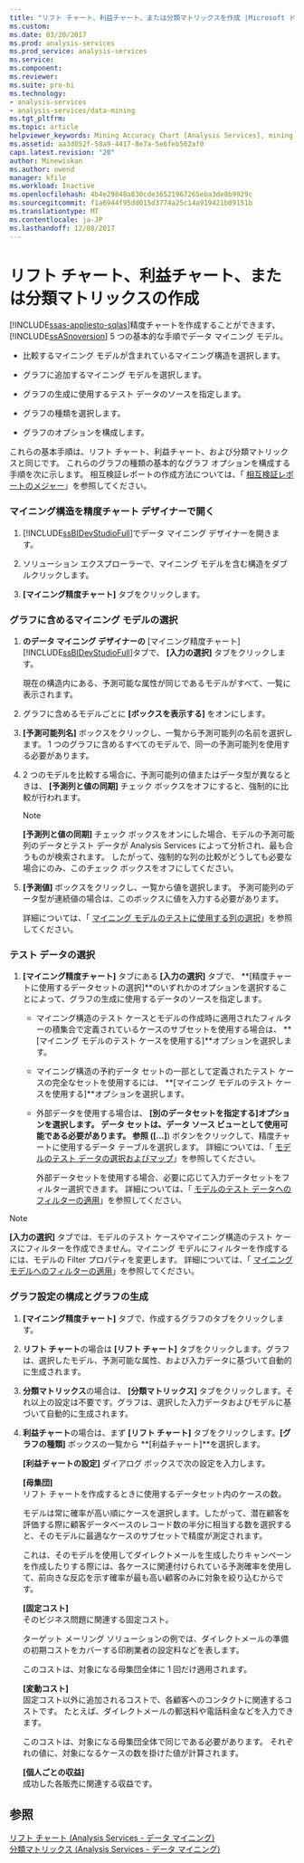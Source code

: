 ```yaml
---
title: "リフト チャート、利益チャート、または分類マトリックスを作成 |Microsoft ドキュメント"
ms.custom: 
ms.date: 03/20/2017
ms.prod: analysis-services
ms.prod_service: analysis-services
ms.service: 
ms.component: 
ms.reviewer: 
ms.suite: pro-bi
ms.technology:
- analysis-services
- analysis-services/data-mining
ms.tgt_pltfrm: 
ms.topic: article
helpviewer_keywords: Mining Accuracy Chart [Analysis Services], mining structures
ms.assetid: aa3d052f-58a9-4417-8e7a-5e6feb562af0
caps.latest.revision: "20"
author: Minewiskan
ms.author: owend
manager: kfile
ms.workload: Inactive
ms.openlocfilehash: 4b4e29848a830cde36521967265eba3de8b9929c
ms.sourcegitcommit: f1a6944f95dd015d3774a25c14a919421b09151b
ms.translationtype: MT
ms.contentlocale: ja-JP
ms.lasthandoff: 12/08/2017
---
```

# <a name="create-a-lift-chart-profit-chart-or-classification-matrix"></a>リフト チャート、利益チャート、または分類マトリックスの作成
[!INCLUDE[ssas-appliesto-sqlas](../../includes/ssas-appliesto-sqlas.md)]精度チャートを作成することができます、 [!INCLUDE[ssASnoversion](../../includes/ssasnoversion-md.md)] 5 つの基本的な手順でデータ マイニング モデル。  
  
-   比較するマイニング モデルが含まれているマイニング構造を選択します。  
  
-   グラフに追加するマイニング モデルを選択します。  
  
-   グラフの生成に使用するテスト データのソースを指定します。  
  
-   グラフの種類を選択します。  
  
-   グラフのオプションを構成します。  
  
 これらの基本手順は、リフト チャート、利益チャート、および分類マトリックスと同じです。 これらのグラフの種類の基本的なグラフ オプションを構成する手順を次に示します。 相互検証レポートの作成方法については、「 [相互検証レポートのメジャー](../../analysis-services/data-mining/measures-in-the-cross-validation-report.md)」を参照してください。  
  
### <a name="open-the-mining-structure-in-the-accuracy-chart-designer"></a>マイニング構造を精度チャート デザイナーで開く  
  
1.  [!INCLUDE[ssBIDevStudioFull](../../includes/ssbidevstudiofull-md.md)]でデータ マイニング デザイナーを開きます。  
  
2.  ソリューション エクスプローラーで、マイニング モデルを含む構造をダブルクリックします。  
  
3.  **[マイニング精度チャート]** タブをクリックします。  
  
### <a name="select-mining-models-for-inclusion-in-the-chart"></a>グラフに含めるマイニング モデルの選択  
  
1.  **のデータ マイニング デザイナーの** [マイニング精度チャート] [!INCLUDE[ssBIDevStudioFull](../../includes/ssbidevstudiofull-md.md)]タブで、 **[入力の選択]** タブをクリックします。  
  
     現在の構造内にある、予測可能な属性が同じであるモデルがすべて、一覧に表示されます。  
  
2.  グラフに含めるモデルごとに **[ボックスを表示する]** をオンにします。  
  
3.  **[予測可能列名]** ボックスをクリックし、一覧から予測可能列の名前を選択します。 1 つのグラフに含めるすべてのモデルで、同一の予測可能列を使用する必要があります。  
  
4.  2 つのモデルを比較する場合に、予測可能列の値またはデータ型が異なるときは、 **[予測列と値の同期]** チェック ボックスをオフにすると、強制的に比較が行われます。  
  
    > [!NOTE]  
    >  **[予測列と値の同期]** チェック ボックスをオンにした場合、モデルの予測可能列のデータとテスト データが Analysis Services によって分析され、最も合うものが検索されます。 したがって、強制的な列の比較がどうしても必要な場合にのみ、このチェック ボックスをオフにしてください。  
  
5.  **[予測値]** ボックスをクリックし、一覧から値を選択します。 予測可能列のデータ型が連続値の場合は、このボックスに値を入力する必要があります。  
  
     詳細については、「 [マイニング モデルのテストに使用する列の選択](../../analysis-services/data-mining/choose-the-column-to-use-for-testing-a-mining-model.md)」を参照してください。  
  
### <a name="select-testing-data"></a>テスト データの選択  
  
1.  **[マイニング精度チャート]** タブにある **[入力の選択]** タブで、 **[精度チャートに使用するデータセットの選択]**のいずれかのオプションを選択することによって、グラフの生成に使用するデータのソースを指定します。  
  
    -   マイニング構造のテスト ケースとモデルの作成時に適用されたフィルターの積集合で定義されているケースのサブセットを使用する場合は、 **[マイニング モデルのテスト ケースを使用する]**オプションを選択します。  
  
    -   マイニング構造の予約データ セットの一部として定義されたテスト ケースの完全なセットを使用するには、 **[マイニング モデルのテスト ケースを使用する]**オプションを選択します。  
  
    -   外部データを使用する場合は、 **[別のデータセットを指定する]**オプションを選択します。  データ セットは、データ ソース ビューとして使用可能である必要があります。   参照 (**[…]**) ボタンをクリックして、精度チャートに使用するデータ テーブルを選択します。 詳細については、「 [モデルのテスト データの選択およびマップ](../../analysis-services/data-mining/choose-and-map-model-testing-data.md)」を参照してください。  
  
         外部データセットを使用する場合、必要に応じて入力データセットをフィルター選択できます。 詳細については、「 [モデルのテスト データへのフィルターの適用](../../analysis-services/data-mining/apply-filters-to-model-testing-data.md)」を参照してください。  
  
> [!NOTE]  
>  **[入力の選択]** タブでは、モデルのテスト ケースやマイニング構造のテスト ケースにフィルターを作成できません。マイニング モデルにフィルターを作成するには、モデルの Filter プロパティを変更します。 詳細については、「 [マイニング モデルへのフィルターの適用](../../analysis-services/data-mining/apply-a-filter-to-a-mining-model.md)」を参照してください。  
  
### <a name="configure-chart-settings-and-generate-the-chart"></a>グラフ設定の構成とグラフの生成  
  
1.  **[マイニング精度チャート]** タブで、作成するグラフのタブをクリックします。  
  
2.  **リフト チャート**の場合は **[リフト チャート]** タブをクリックします。グラフは、選択したモデル、予測可能な属性、および入力データに基づいて自動的に生成されます。  
  
3.  **分類マトリックス**の場合は、 **[分類マトリックス]** タブをクリックします。それ以上の設定は不要です。グラフは、選択した入力データおよびモデルに基づいて自動的に生成されます。  
  
4.  **利益チャート**の場合は、まず **[リフト チャート]** タブをクリックします。**[グラフの種類]** ボックスの一覧から **[利益チャート]**を選択します。  
  
     **[利益チャートの設定]** ダイアログ ボックスで次の設定を入力します。  
  
     **[母集団]**  
     リフト チャートを作成するときに使用するデータセット内のケースの数。  
  
     モデルは常に確率が高い順にケースを選択します。したがって、潜在顧客を評価する際に顧客データベースのレコード数の半分に相当する数を選択すると、そのモデルに最適なケースのサブセットで精度が測定されます。  
  
     これは、そのモデルを使用してダイレクトメールを生成したりキャンペーンを作成したりする際には、各ケースに関連付けられている予測確率を使用して、前向きな反応を示す確率が最も高い顧客のみに対象を絞り込むからです。  
  
     **[固定コスト]**  
     そのビジネス問題に関連する固定コスト。  
  
     ターゲット メーリング ソリューションの例では、ダイレクトメールの準備の初期コストをカバーする印刷業者の設定料などを表します。  
  
     このコストは、対象になる母集団全体に 1 回だけ適用されます。  
  
     **[変動コスト]**  
     固定コスト以外に追加されるコストで、各顧客へのコンタクトに関連するコストです。 たとえば、ダイレクトメールの郵送料や電話料金などを入力できます。  
  
     このコストは、対象になる母集団全体で同じである必要があります。 それぞれの値に、対象になるケースの数を掛けた値が計算されます。  
  
     **[個人ごとの収益]**  
     成功した各販売に関連する収益です。  
  
## <a name="see-also"></a>参照  
 [リフト チャート &#40;Analysis Services - データ マイニング&#41;](../../analysis-services/data-mining/lift-chart-analysis-services-data-mining.md)   
 [分類マトリックス (Analysis Services - データ マイニング)](../../analysis-services/data-mining/classification-matrix-analysis-services-data-mining.md)  
  
  
